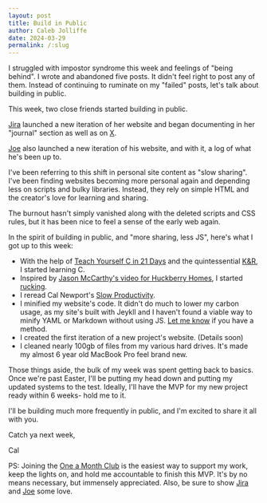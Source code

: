 ```yaml
---
layout: post
title: Build in Public
author: Caleb Jolliffe
date: 2024-03-29
permalink: /:slug
---
```


I struggled with impostor syndrome this week and feelings of "being behind". I wrote and abandoned five posts. It didn't feel right to post any of them. Instead of continuing to ruminate on my "failed" posts, let's talk about building in public.

This week, two close friends started building in public.

[Jira](https://janjira.work) launched a new iteration of her website and began documenting in her "journal" section as well as on [X](https://x.com/janjirasun/status/1772404525371994251?s=20).

[Joe](https://joeczepil.com) also launched a new iteration of his website, and with it, a log of what he's been up to.

I've been referring to this shift in personal site content as "slow sharing". I've been finding websites becoming more personal again and depending less on scripts and bulky libraries. Instead, they rely on simple HTML and the creator's love for learning and sharing. 

The burnout hasn't simply vanished along with the deleted scripts and CSS rules, but it has been nice to feel a sense of the early web again.

In the spirit of building in public, and "more sharing, less JS", here's what I got up to this week:

- With the help of [Teach Yourself C in 21 Days](https://nibmehub.com/opac-service/pdf/read/Sams%20Teach%20Yourself%20C%20in%2021%20Days.pdf) and the quintessential [K&R](https://a.co/d/50GXwLo), I started learning C.
- Inspired by [Jason McCarthy's video for Huckberry Homes](https://youtu.be/oHn6iLT0M0A?si=aSVzqHpUlOFuv5Ve), I started [rucking](https://www.goruck.com/pages/what-is-rucking#:~:text=it's%20a%20fitness%20thing.,hiking%20is%20simply%20called%20rucking.).
- I reread Cal Newport's [Slow Productivity](https://calnewport.com/slow/).
- I minified my website's code. It didn't do much to lower my carbon usage, as my site's built with Jeykll and I haven't found a viable way to minify YAML or Markdown without using JS. [Let me know](mailto:calebjolliffe@proton.me) if you have a method.
- I created the first iteration of a new project's website. (Details soon)
- I cleaned nearly 100gb of files from my various hard drives. It's made my almost 6 year old MacBook Pro feel brand new.

Those things aside, the bulk of my week was spent getting back to basics. Once we're past Easter, I'll be putting my head down and putting my updated systems to the test. Ideally, I'll have the MVP for my new project ready within 6 weeks- hold me to it.

I'll be building much more frequently in public, and I'm excited to share it all with you.

Catch ya next week,

Cal

PS: Joining the [One a Month Club](https://ko-fi.com/calebjolliffe) is the easiest way to support my work, keep the lights on, and hold me accountable to finish this MVP. It's by no means necessary, but immensely appreciated. Also, be sure to show [Jira](https://janjira.work) and [Joe](https://joeczepil.com) some love.